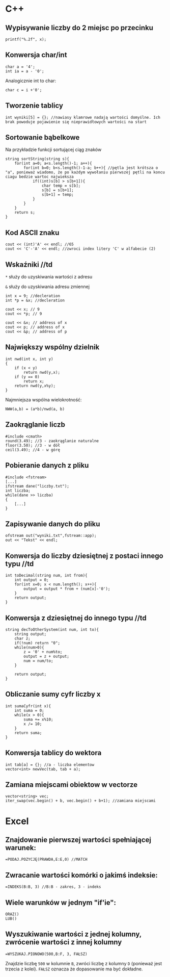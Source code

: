 # C++
## Wypisywanie liczby do 2 miejsc po przecinku
```
printf("%.2f", x);
```

## Konwersja char/int
```
char a = '4';
int ia = a - '0';
```
Analogicznie int to char:
```
char c = i +'0';
```

## Tworzenie tablicy
```
int wyniki[5] = {}; //nawiasy klamrowe nadają wartości domyślne. Ich brak powoduje pojawienie się nieprawidłowych wartości na start
```

## Sortowanie bąbelkowe
Na przykładzie funkcji sortującej ciąg znaków
```
string sortString(string s){
	for(int a=0; a<s.length()-1; a++){
		for(int b=0; b<s.length()-1-a; b++){ //pętla jest krótsza o "a", ponieważ wiadomo, że po każdym wywołaniu pierwszej pętli na koncu ciagu bedzie wartoc najwieksza
			if((int)s[b] > s[b+1]){
				char temp = s[b];
				s[b] = s[b+1];
				s[b+1] = temp;
			}
		}
	}
	return s;
}
```

## Kod ASCII znaku
```
cout << (int)'A' << endl; //65
cout << 'C'-'A' << endl; //zwroci index litery 'C' w alfabecie (2)
```

## Wskaźniki //td
`*` służy do uzyskiwania wartości z adresu

`&` służy do uzyskiwania adresu zmiennej
```
int x = 9; //decleration 
int *p = &x; //decleration 

cout << x; // 9 
cout << *p; // 9 

cout << &x; // address of x 
cout << p; // address of x 
cout << &p; // address of p
```

## Największy wspólny dzielnik
```
int nwd(int x, int y)
{
    if (x < y)
        return nwd(y,x);
    if (y == 0)
        return x;
    return nwd(y,x%y);
}
```
Najmniejsza wspólna wielokrotność:
```
NWW(a,b) = (a*b)/nwd(a, b)
```

## Zaokrąglanie liczb
```
#include <cmath>
round(3.49); //3 - zaokrąglanie naturalne
floor(3.50); //3 - w dół
ceil(3.49); //4 - w górę
```

## Pobieranie danych z pliku
```
#include <fstream>
[...]
ifstream dane("liczby.txt");
int liczba;
while(dane >> liczba)
{
    [...]
}
```

## Zapisywanie danych do pliku
```
ofstream out("wyniki.txt",fstream::app);
out << "Tekst" << endl;
```

## Konwersja do liczby dziesiętnej z postaci innego typu //td
```
int toDecimal(string num, int from){
	int output = 0;
	for(int x=0; x < num.length(); x++){
		output = output * from + (num[x]-'0');
	}
	return output;
}
```

## Konwersja z dziesiętnej do innego typu //td
```
string decToOtherSystem(int num, int to){
	string output;
	char z;
	if(!num) return "0";
	while(num>0){
		z = '0' + num%to;
		output = z + output;
		num = num/to;
	}
	
	return output;
}
```

## Obliczanie sumy cyfr liczby x
```
int sumaCyfr(int x){
	int suma = 0;
	while(x > 0){
		suma += x%10;
		x /= 10;
	}
	return suma;
}
```

## Konwersja tablicy do wektora
```
int tab[a] = {}; //a - liczba elementow
vector<int> newVec(tab, tab + a);
```

## Zamiana miejscami obiektow w vectorze
```
vector<string> vec;
iter_swap(vec.begin() + b, vec.begin() + b+1); //zamiana miejscami
```


# Excel
## Znajdowanie pierwszej wartości spełniającej warunek:
```
=PODAJ.POZYCJĘ(PRAWDA,E:E,0) //MATCH
```

## Zwracanie wartości komórki o jakimś indeksie:
```
=INDEKS(B:B, 3) //B:B - zakres, 3 - indeks
```

## Wiele warunków w jednym "if'ie":
```
ORAZ()
LUB()
```

## Wyszukiwanie wartości z jednej kolumny, zwrócenie wartości z innej kolumny
```
=WYSZUKAJ.PIONOWO(500,B:F, 3, FAŁSZ)
```
Znajdzie liczbę `500` w kolumnie `B`, zwróci liczbę z kolumny `D` (ponieważ jest trzecia z kolei). `FAŁSZ` oznacza że dopasowanie ma być dokładne.
